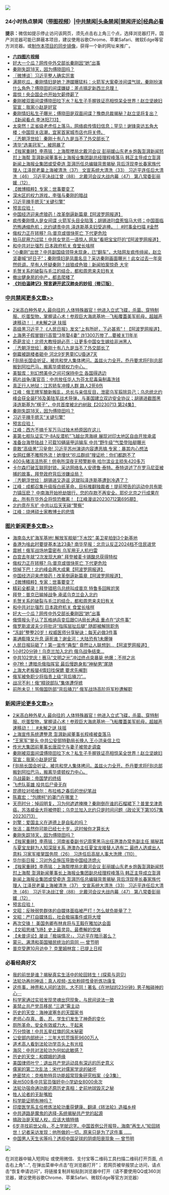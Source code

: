 ![](https://raw.githubusercontent.com/jsvpn/jsproxy/dev/64photo/fqnews-qr.jpg)

<div id="tt">
<h3>24小时热点禁闻（<a href="https://aaa.v2dns.tk/?QAjUl=BgRp5UNKRn&T5Vk=fPVH&Q59Ab=WxGE" target="_blank">带图视频</a>）|<a href="#%E4%B8%AD%E5%85%B1%E7%A6%81%E9%97%BB%E6%9B%B4%E5%A4%9A%E6%96%87%E7%AB%A0">中共禁闻</a>|<a href="#%E5%9B%BE%E7%89%87%E6%96%B0%E9%97%BB%E6%9B%B4%E5%A4%9A%E6%96%87%E7%AB%A0">头条禁闻</a>|<a href="#%E6%96%B0%E9%97%BB%E8%AF%84%E8%AE%BA%E6%9B%B4%E5%A4%9A%E6%96%87%E7%AB%A0">禁闻评论|<a href="#%E5%BF%85%E7%9C%8B%E7%BB%8F%E5%85%B8%E5%A5%BD%E6%96%87">经典必看</a></h3>
<div><b>提示：</b>微信如提示停止访问该网页，须先点击右上角三个点，选择浏览器打开。国产浏览器可能已屏蔽本项目，建议使用谷歌Chrome、苹果Safari、微软Edge等官方浏览器。或<a href="%E5%88%B6%E4%BD%9Cgit%E7%A6%81%E9%97%BB%E9%95%9C%E5%83%8F.md">制作本项目的同步镜像</a>，获得一个新的网址来推广。</div>
<ul>
<li><b><a href="http://d2.v2rss.gq/64.mp4" target="_blank">六四图片视频</a></b></li>
<li><a href="/topimagenews/20230714/1907680.md">好大一个瓜？网传中外交部长秦刚因“她”出事</a></li>
<li><a href="/comments/20230714/1907742.md">秦刚失踪18天，因为傅晓田吗？</a></li>
<li><a href="/ssgc/20230714/1907722.md">〖微博谈〗习近平整人确实厉害</a></li>
<li><a href="/sohnews/20230714/1907709.md">满屏吃瓜，秦刚情妇是她？港媒曝猛料：火箭军大案牵涉间谍气球，秦刚扮演什么角色？傅晓田的间谍嫌疑：差点搞定新西兰总理！</a></li>
<li><a href="/cnnews/20230714/1907689.md">震惊！央企国企也开始欠薪停薪了</a></li>
<li><a href="/comments/20230714/1907824.md">秦刚被双面间谍傅晓田拉下水？私生子手握铁证亮相惊呆全世界！赵立坚媳妇官宣：我家小赵是好官</a></li>
<li><a href="/sohnews/20230714/1907797.md">秦刚情妇私生子曝光；傅晓田是双面间谍？豫商总裁揭秘？赵立坚将复出？【新闻看点 李沐阳7.13】</a></li>
<li><a href="/sohnews/20230714/1907732.md">太突然！正省级老虎任上落马，网络疯传情妇信息；罕见！谢锋突访五角大楼；中国现关店潮，宜家首家城市店也将关停。</a></li>
<li><a href="/cbnews/20230714/1907822.md">〖兲朝浮世绘〗秦刚十有八九是当不了外交部长了</a></li>
<li><a href="/cnnews/20230714/1907685.md">清华“选美冠军”，被网暴了</a></li>
<li><a href="/comments/20230714/1907677.md">【独家重磅】李燕铭：上海帮搅局北戴河会议 彭丽媛山东老乡炮轰澎湃新闻怒怼上海帮 澎湃新闻董事长上海报业集团副总经理程峰落马 韩正主导成立澎湃新闻上海报业集团或受牵连 澎湃历任总编辑背景揭秘 背后浮现李长春家族代理人 江泽民老巢上海被清洗（37） 文宣系统大清洗（33） 习近平连任后大清洗（46） 习近平决战江曾（88） 北戴河会议大战内幕（47） 第八常委彭丽媛（12）</a></li>
<li><a href="/topimagenews/20230714/1907815.md">【微博精粹】专家：世事要变了</a></li>
<li><a href="/ccpdope/20230714/1907791.md">深水区的权力游戏，李强与秦刚的暗战</a></li>
<li><a href="/cbnews/20230714/1907681.md">习近平辣手摁灭“关键引擎”</a></li>
<li><a href="/comments/20230713/1907633.md">预言应验！</a></li>
<li><a href="/topimagenews/20230714/1907825.md">中国经济迎来虎狼药！改革倒逼新篇章【阿波罗网报道】</a></li>
<li><a href="/sohnews/20230714/1907792.md">疯传秦刚情人是女间谍 火箭军头目全陷落；胡锡进叼盘惹恼马大师；中国面临恐怖通缩危机；北约谴责中共 泽连斯基夫妇受追捧。｜ #时事金扫描 #金然</a></li>
<li><a href="/topimagenews/20230714/1907845.md">俄权力正在转移? 乌:普京或很快死亡 下代更危险</a></li>
<li><a href="/cnnews/20230714/1907870.md">拍马屁用力过猛！中共女党员一语惊人 网友”看把宝宝吓的“【阿波罗网报道】</a></li>
<li><a href="/topimagenews/20230714/1907712.md">和中共对比强烈 日本政府机关 食堂长啥样</a></li>
<li><a href="/sohnews/20230714/1907841.md">“小秦刚”出世？中共副国级领导未现身，已“翻车”，大陆网友疯传绯闻，赵立坚妻喊“好日子”；秦刚情妇是凤凰名旦？采访秦刚画面曝光！此女过去一年突然低调，早有人怀疑秦刚？战狼成色狼｜新闻拍案惊奇 大宇</a></li>
<li><a href="/topimagenews/20230714/1907713.md">毛贺关系的破裂与毛江的结合，都和周恩来夫妇有关</a></li>
<li><a href="/lifebaike/20230714/1907665.md">撤出健身房的中产，都去爬楼了</a></li>
<li><b><a href="/comments/20200207/1272816.md" target="_blank">《刘伯温碑记》预言避开武汉肺炎的妙招（修订版）</a></b></li>
</ul>
</div>

<div class="catlist">
<h3><a href="/cbnews/" target="_blank">中共禁闻</a><span><a href="/cbnews/" target="_blank" rel="nofollow">更多文章>></a></span></h3>
<ul>
<li><a href="/comments/20230714/1907955.md" target="_blank">2米高白种外星人 最向往的 人体特殊器官！他进入立式飞碟，杀菌、穿特制服、吃蛋型物，掌握读心术！参观巨大海底基地⋯飞船覆蓋美军航母，超越声速移动！｜ #未解之谜 扶摇</a></li>
<li><a href="/cbnews/20230714/1907891.md" target="_blank">高级黑习近平？《人民日报》发文“上有所好，下必甚焉”！【阿波罗网报道】</a></li>
<li><a href="/cbnews/20230714/1907862.md" target="_blank">上海男子假冒银行高管“3年娶4妻” 诈1300万惨了…要被关11年半</a></li>
<li><a href="/cbnews/20230714/1907852.md" target="_blank">奇葩言论！北师大教授胡必亮：让更多中国女生嫁给非洲黑人</a></li>
<li><a href="/cbnews/20230714/1907822.md" target="_blank">〖兲朝浮世绘〗秦刚十有八九是当不了外交部长了</a></li>
<li><a href="/cbnews/20230714/1907816.md" target="_blank">倒霉被跳楼者砸中 河北9岁男童ICU昏迷7天</a></li>
<li><a href="/comments/20230714/1907812.md" target="_blank">FBI局长国会听证，被共和党人集体拷问。盖兹火力全开。乔丹要求将FBI总部搬到阿拉巴马，搬离华盛顿权力中心。</a></li>
<li><a href="/cbnews/20230714/1907802.md" target="_blank">美智库：别幻想美中之间可保持中立 各国得选边</a></li>
<li><a href="/cbnews/20230714/1907761.md" target="_blank">鸦片战争/美官员：中共放任华人为芬太尼毒枭制毒洗钱</a></li>
<li><a href="/cbnews/20230714/1907753.md" target="_blank">真正行人地狱：江苏轿车冲撞人群 路人2死6伤</a></li>
<li><a href="/cbnews/20230714/1907752.md" target="_blank">江峰：俄王牌军酿新叛乱，总长与亲信反目，泄密乌军翦除异己；乌总统北约峰会获全装F16及美陆军战术导弹，与美国建立双边安全协议；胡锡进截图黑泽连斯基为”棋子”，中共首度被北约树敌【20230713 第24集】</a></li>
<li><a href="/comments/20230714/1907742.md" target="_blank">秦刚失踪18天，因为傅晓田吗？</a></li>
<li><a href="/cbnews/20230714/1907681.md" target="_blank">习近平辣手摁灭“关键引擎”</a></li>
<li><a href="/comments/20230713/1907633.md" target="_blank">预言应验！</a></li>
<li><a href="/cbnews/20230713/1907575.md" target="_blank">江峰：西方不搞千军万马过独木桥原因在这儿</a></li>
<li><a href="/cbnews/20230713/1907536.md" target="_blank">美第七舰队证实“P-8A反潜机”飞越台湾海峡 展现对印太地区自由开放承诺</a></li>
<li><a href="/cbnews/20230713/1907529.md" target="_blank">准备台海登陆战？可载10辆装甲运输车 中共“野牛级”气垫登陆艇曝光</a></li>
<li><a href="/cbnews/20230713/1907528.md" target="_blank">竟敢“高级黑”习皇帝! 习近平苏州演讲内容遭恶搞 专家：暴其内心想法</a></li>
<li><a href="/cbnews/20230713/1907492.md" target="_blank">女网红爆不雅照外流！她埋伏“吃瓜群组”搜证呛：你们都跑不了</a></li>
<li><a href="/cbnews/20230713/1907463.md" target="_blank">400头猪活活热死！供电所深夜无预警断电 哈尔滨业主损失420多万</a></li>
<li><a href="/comments/20230713/1907438.md" target="_blank">卡尔森打破互联网封锁，采访网络名人安德鲁·泰特。泰特讲述了在罗马尼亚被捕的故事，拜登政府背后涉嫌设局？</a></li>
<li><a href="/cbnews/20230713/1907426.md" target="_blank">〖兲朝浮世绘〗胡锡进又造谣 这就叫泽连斯基遭到冷遇了？</a></li>
<li><a href="/cbnews/20230713/1907418.md" target="_blank">江峰：成都召集升级版白纸革命，目标推翻独裁者！提前预告的运动中共有能力镇压麽？ 中南海开始抢劫银行，您的存款不再安全。耶伦北京之行成果在此，所有在华外企将惊恐撤离！【江峰漫谈20230712第695期】</a></li>
<li><a href="/comments/20230713/1907382.md" target="_blank">北约意在东扩 中共以后天天碰“警察”</a></li>
<li><a href="/cbnews/20230713/1907331.md" target="_blank">江峰：烧烤硕士家教博士的悲情</a></li>

</ul>
</div>
<div class="catlist">
<h3><a href="/topimagenews/" target="_blank">图片新闻</a><span><a href="/topimagenews/" target="_blank" rel="nofollow">更多文章>></a></span></h3>
<ul>
<li><a href="/topimagenews/20230714/1907886.md" target="_blank">海南岛大扩海军基地! 解放军舰艇“下水饺” 美卫星拍到3个新基地</a></li>
<li><a href="/topimagenews/20230714/1907869.md" target="_blank">香港为啥此时要提基本法23条? 南华早报：北京认反正2024档不住民进党</a></li>
<li><a href="/topimagenews/20230714/1907851.md" target="_blank">震撼！俄军战场地雷密布 乌军用无人机扫雷</a></li>
<li><a href="/topimagenews/20230714/1907850.md" target="_blank">白宫去年就“2次发现大麻” 拜登被麦卡锡酸总获得特权</a></li>
<li><a href="/topimagenews/20230714/1907845.md" target="_blank">俄权力正在转移? 乌:普京或很快死亡 下代更危险</a></li>
<li><a href="/topimagenews/20230714/1907844.md" target="_blank">惊掉下巴！北约峰会两大成果【阿波罗网报道】</a></li>
<li><a href="/topimagenews/20230714/1907825.md" target="_blank">中国经济迎来虎狼药！改革倒逼新篇章【阿波罗网报道】</a></li>
<li><a href="/topimagenews/20230714/1907815.md" target="_blank">【微博精粹】专家：世事要变了</a></li>
<li><a href="/topimagenews/20230714/1907814.md" target="_blank">精彩全都录！拜登错把乌总统叫成普京 特鲁多回眸尬笑</a></li>
<li><a href="/topimagenews/20230714/1907793.md" target="_blank">拜登：普京已输掉战争 承诺乌克兰会入北约</a></li>
<li><a href="/topimagenews/20230714/1907713.md" target="_blank">毛贺关系的破裂与毛江的结合，都和周恩来夫妇有关</a></li>
<li><a href="/topimagenews/20230714/1907712.md" target="_blank">和中共对比强烈 日本政府机关 食堂长啥样</a></li>
<li><a href="/topimagenews/20230714/1907680.md" target="_blank">好大一个瓜？网传中外交部长秦刚因“她”出事</a></li>
<li><a href="/topimagenews/20230714/1907658.md" target="_blank">俄情报头子认了瓦格纳兵变后跟CIA局长通话 重点在“这件事”</a></li>
<li><a href="/topimagenews/20230713/1907611.md" target="_blank">俄罗斯波波夫少将批评“指挥层扯后腿” 随即被解除职务</a></li>
<li><a href="/topimagenews/20230713/1907576.md" target="_blank">“冻龄”整整20岁！权威医师分享秘诀：每天必做3件事</a></li>
<li><a href="/topimagenews/20230713/1907549.md" target="_blank">美通膨降又升息 逼死谁？谢金河：大陆恐有1未爆弹</a></li>
<li><a href="/topimagenews/20230713/1907527.md" target="_blank">人民日报玩砸了！第一宣传“典型” 竟然让人联想到&#8230;【阿波罗网报道】</a></li>
<li><a href="/topimagenews/20230713/1907502.md" target="_blank">1小时20分钟！乌克兰加入北约 俄乌战争结束…</a></li>
<li><a href="/topimagenews/20230713/1907501.md" target="_blank">中共102党庆！赛马“文明之光”冲过终点突暴毙 他爆：不祥之兆</a></li>
<li><a href="/topimagenews/20230713/1907500.md" target="_blank">中7枪！遭暗杀俄指挥官 最后慢跑身影“神秘男”尾随</a></li>
<li><a href="/topimagenews/20230713/1907467.md" target="_blank">上海大老板替4情妇找保镳 要求先阉割</a></li>
<li><a href="/topimagenews/20230713/1907466.md" target="_blank">俄军被免职少将指责上级“背后捅刀”…</a></li>
<li><a href="/topimagenews/20230713/1907456.md" target="_blank">战况不利！俄“精锐部队”集体遭俘掳</a></li>
<li><a href="/topimagenews/20230713/1907361.md" target="_blank">前所未见！骂俄国防部“背后捅刀” 俄军战场高阶将军秒遭解职</a></li>

</ul>
</div>
<div class="catlist">
<h3><a href="/comments/" target="_blank">新闻评论</a><span><a href="/comments/" target="_blank" rel="nofollow">更多文章>></a></span></h3>
<ul>
<li><a href="/comments/20230714/1907955.md" target="_blank">2米高白种外星人 最向往的 人体特殊器官！他进入立式飞碟，杀菌、穿特制服、吃蛋型物，掌握读心术！参观巨大海底基地⋯飞船覆蓋美军航母，超越声速移动！｜ #未解之谜 扶摇</a></li>
<li><a href="/comments/20230714/1907944.md" target="_blank">上海宣传系统遭整肃 澎湃新闻董事长程峰被查落马</a></li>
<li><a href="/comments/20230714/1907929.md" target="_blank">“王家军”冒头 中共公安部特勤局长换人 王小洪亲信上位</a></li>
<li><a href="/comments/20230714/1907912.md" target="_blank">传光大集团前董事长唐双宁与妻子被带走调查</a></li>
<li><a href="/comments/20230714/1907824.md" target="_blank">秦刚被双面间谍傅晓田拉下水？私生子手握铁证亮相惊呆全世界！赵立坚媳妇官宣：我家小赵是好官</a></li>
<li><a href="/comments/20230714/1907812.md" target="_blank">FBI局长国会听证，被共和党人集体拷问。盖兹火力全开。乔丹要求将FBI总部搬到阿拉巴马，搬离华盛顿权力中心。</a></li>
<li><a href="/comments/20230714/1907804.md" target="_blank">乌战最新：帝国梦的终结</a></li>
<li><a href="/comments/20230714/1907796.md" target="_blank">飞虎队英雄 投共后尸骨无存</a></li>
<li><a href="/comments/20230714/1907786.md" target="_blank">昆德拉对哈维尔：布拉格之春后的世纪笔战</a></li>
<li><a href="/comments/20230714/1907785.md" target="_blank">陈嘉宏：“包牌柯”的罩门在哪里？</a></li>
<li><a href="/comments/20230714/1907778.md" target="_blank">天亮时分：悼阎明复，习为何遮遮掩掩？秦刚倒在谁的石榴裙下？普里戈津患癌，苏洛威金大将被停职；乌克兰加入北约只是时间问题（政论天下第1057集 20230713）</a></li>
<li><a href="/comments/20230714/1907768.md" target="_blank">刘擎：爱国主义在道德上是自私的吗？</a></li>
<li><a href="/comments/20230714/1907767.md" target="_blank">张洁：虽然你可能已经七十岁，这时候你才算长大</a></li>
<li><a href="/comments/20230714/1907742.md" target="_blank">秦刚失踪18天，因为傅晓田吗？</a></li>
<li><a href="/comments/20230714/1907737.md" target="_blank">【独家重磅】李燕铭：河南省委副书记周霁黑马出任港澳办常务副主任 揭秘其与夏宝龙鲜为人知深层关系 港澳办主任夏宝龙接替人选有二 最终人选或出人意料 习家军接掌国务院（26） 习连任后高层人事大洗牌（110）</a></li>
<li><a href="/comments/20230714/1907717.md" target="_blank">华尔街日报：习对外企施压导致中国经济熄火</a></li>
<li><a href="/comments/20230714/1907677.md" target="_blank">【独家重磅】李燕铭：上海帮搅局北戴河会议 彭丽媛山东老乡炮轰澎湃新闻怒怼上海帮 澎湃新闻董事长上海报业集团副总经理程峰落马 韩正主导成立澎湃新闻上海报业集团或受牵连 澎湃历任总编辑背景揭秘 背后浮现李长春家族代理人 江泽民老巢上海被清洗（37） 文宣系统大清洗（33） 习近平连任后大清洗（46） 习近平决战江曾（88） 北戴河会议大战内幕（47） 第八常委彭丽媛（12）</a></li>
<li><a href="/comments/20230713/1907633.md" target="_blank">预言应验！</a></li>
<li><a href="/comments/20230713/1907609.md" target="_blank">文昭：反映弱势群体的自媒体面临被严打！怎么就负能量了？</a></li>
<li><a href="/comments/20230713/1907608.md" target="_blank">文昭：严打自媒体后，社会极端事件或将大增</a></li>
<li><a href="/comments/20230713/1907586.md" target="_blank">再次交锋！ 美国务卿布林肯将与王毅在雅加达会面</a></li>
<li><a href="/comments/20230713/1907585.md" target="_blank">【文昭思绪飞扬】史上最灵异、最费解的空难</a></li>
<li><a href="/comments/20230713/1907577.md" target="_blank">【未普评论】屡谈「极端情况」，习近平在暗示甚么？</a></li>
<li><a href="/comments/20230713/1907556.md" target="_blank">蒙元、满清和英国殖民统治的异同 — 曾节明</a></li>
<li><a href="/comments/20230713/1907573.md" target="_blank">普京受邀10月访中？ 克里姆林宫：已提上日程</a></li>

</ul>
</div>

<div class="catlist">
<h3>必看经典好文</h3>
<ul>
<li><a href="/comments/20200715/1359453.md" target="_blank">我的前世是谁？揭秘真实生活中的轮回转生！(探索与洞见)</a></li>
<li><a href="/comments/20190516/1128964.md" target="_blank">法轮功再创神话：真人视频-五处粉碎性骨折炼功康复</a></li>
<li><a href="/comments/20220722/1761738.md" target="_blank">这件事，神界和人间的法则，大不同！著名《在地狱的23分钟》男子触碰神的心⋯</a></li>
<li><a href="/comments/20200921/1400587.md" target="_blank">科学家通过实验发现灵魂出窍现象，与民间说法一致</a></li>
<li><a href="/cbnews/20201004/1408019.md" target="_blank">美禁止共产党员移民 “三退”需主动</a></li>
<li><a href="/tculture/xiulian/20170318/732480.md" target="_blank">历史的天空：海神波塞冬的天国家书</a></li>
<li><a href="/cbnews/20211221/1668847.md" target="_blank">老师心存真、善、忍，学生们发生了神奇的变化</a></li>
<li><a href="/comments/20220605/1742040.md" target="_blank">厕所革命，安全有效威力大，干起来</a></li>
<li><a href="/ccpdope/20210708/1583079.md" target="_blank">万分惊骇！中共五星红旗的风水秘密</a></li>
<li><a href="/comments/20200515/220430.md" target="_blank">公安部内部统计：三年大饥荒饿死9600万人</a></li>
<li><a href="/comments/20200227/1284657.md" target="_blank">道术高人看到法轮功学员头上有光柱</a></li>
<li><a href="/comments/20191218/1228234.md" target="_blank">海风：中共对法轮功为何如此敏感？</a></li>
<li><a href="/cbnews/20190219/1083302.md" target="_blank">历史的天空：和嫦娥的道缘</a></li>
<li><a href="/cnnews/20210819/1609201.md" target="_blank">美国律师叶宁：退出共产党运动具有深远的历史意义</a></li>
<li><a href="/tculture/20181126/1037279.md" target="_blank">儒家的第二次乱法：宋代对儒家学说的破坏</a></li>
<li><a href="/comments/20200705/783265.md" target="_blank">绝密禁片：克格勃特异功能超常现象研究档案（全3集）</a></li>
<li><a href="/comments/20200704/783272.md" target="_blank">泉州500多中共官员强奸中小学幼女8000余次</a></li>
<li><a href="/tculture/20121025/73069.md" target="_blank">法轮功宿命通功能还原历史真相：史前地球毁灭之秘</a></li>
<li><a href="/comments/20200606/783250.md" target="_blank">牲人论者的无耻嘴脸</a></li>
<li><a href="/comments/20220112/1678403.md" target="_blank">科学能证明有神吗？</a></li>
<li><a href="/comments/20220416/1720335.md" target="_blank">印度医学系主任修炼法轮功重获健康、翻译《转法轮》造福乡梓</a></li>
<li><a href="/comments/20181209/1044543.md" target="_blank">中共道路是魔鬼的选择-系统揭秘共产党的起源</a></li>
<li><a href="/comments/20200814/1379994.md" target="_blank">搞政治是天赋人权，应该大搞特搞</a></li>
<li><a href="/comments/20210716/1588420.md" target="_blank">6岁寻找前世父母，不上学就识字。中国首例公开报导，海南“再生人”轮回转世！记者采访发现：他所做的一切，原来只是为了这件事 &#8230;&#8230;</a></li>
<li><a href="/comments/20220208/1689146.md" target="_blank">中国男人天生劣等吗？透视中国足球的阴盛阳衰现象 — 曾节明</a></li>

</ul>
</div>

![](https://raw.githubusercontent.com/jsvpn/jsproxy/dev/64photo/fqnews-qr.jpg)

在浏览器中输入短网址 或使用微信、支付宝等二维码工具扫描二维码打开页面, 点击右上角"...", 在弹出菜单中点击“在浏览器打开”； 若网页被举报禁止访问，请点击“恢复申请访问”，将链接复制并粘贴到浏览器中打开（请不要使用QQ或360浏览器，建议使用谷歌Chrome、苹果Safari、微软Edge等官方浏览器）

![](https://raw.githubusercontent.com/jsvpn/jsproxy/dev/64photo/wx.jpg)